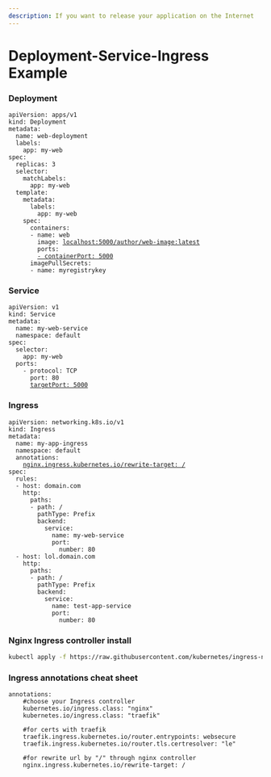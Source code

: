 ```yaml
---
description: If you want to release your application on the Internet
---
```


# Deployment-Service-Ingress Example

### Deployment

<pre class="language-yaml"><code class="lang-yaml">apiVersion: apps/v1
kind: Deployment
metadata:
  name: web-deployment
  labels:
    app: my-web
spec:
  replicas: 3
  selector:
    matchLabels:
      app: my-web
  template:
    metadata:
      labels:
        app: my-web
    spec:
      containers:
      - name: web
        image: <a data-footnote-ref href="#user-content-fn-1">localhost:5000/author/web-image:latest</a>
        ports:
        <a data-footnote-ref href="#user-content-fn-2">- containerPort: 5000</a>
      imagePullSecrets:
      - name: myregistrykey
</code></pre>

### Service

<pre class="language-yaml"><code class="lang-yaml">apiVersion: v1
kind: Service
metadata:
  name: my-web-service
  namespace: default
spec:
  selector:
    app: my-web
  ports:
    - protocol: TCP
      port: 80
      <a data-footnote-ref href="#user-content-fn-3">targetPort: 5000</a>
</code></pre>

### Ingress

<pre class="language-yaml"><code class="lang-yaml">apiVersion: networking.k8s.io/v1
kind: Ingress
metadata:
  name: my-app-ingress
  namespace: default
  annotations:
    <a data-footnote-ref href="#user-content-fn-4">nginx.ingress.kubernetes.io/rewrite-target: /</a>
spec:
  rules:
  - host: domain.com
    http:
      paths:
      - path: /
        pathType: Prefix
        backend:
          service:
            name: my-web-service
            port:
              number: 80
  - host: lol.domain.com
    http:
      paths:
      - path: /
        pathType: Prefix
        backend:
          service:
            name: test-app-service
            port:
              number: 80
</code></pre>

### Nginx Ingress controller install

```bash
kubectl apply -f https://raw.githubusercontent.com/kubernetes/ingress-nginx/main/deploy/static/provider/cloud/deploy.yaml
```



### Ingress annotations cheat sheet

```
annotations:
    #choose your Ingress controller
    kubernetes.io/ingress.class: "nginx"
    kubernetes.io/ingress.class: "traefik"
    
    #for certs with traefik
    traefik.ingress.kubernetes.io/router.entrypoints: websecure
    traefik.ingress.kubernetes.io/router.tls.certresolver: "le"
    
    #for rewrite url by "/" through nginx controller
    nginx.ingress.kubernetes.io/rewrite-target: /
```

[^1]: example for private registry

[^2]: Internal app port

[^3]: internal app port

[^4]: for Nginx Ingress controller

